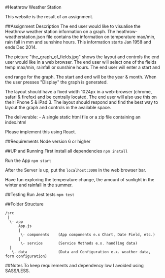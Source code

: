 #Heathrow Weather Station

This website is the result of an assignment.

##Assignment Description
The end user would like to visualise the Heathrow weather station information on a graph. The heathrow-weatherstation.json file contains the information on temperature max/min, rain fall in mm and sunshine hours. This information starts Jan 1958 and ends Dec 2014.

The picture "the_graph_of_fields.jpg" shows the layout and controls the end user would like in a web browser. The end user will select one of the fields temp max/min, rainfall or sunshine hours. The end user will enter a start and

end range for the graph. The start and end will be the year & month. When the user presses "Display" the graph is generated.

The layout should have a fixed width 1024px in a web-browser (chrome, safari & firefox) and be centrally located. The end user will also use this on their iPhone 5 & iPad 3. The layout should respond and find the best way to layout the graph and controls in the available space.

The deliverable: - A single static html file or a zip file containing an index.html

Please implement this using React.

##Requirements
Node version 6 or higher

##UP and Running
First install all dependencies `npm install`

Run the App `npm start`

After the Server is up, put the `localhost:3000` in the web browser bar.

Have fun exploring the temperature change, the amount of sunlight in the winter and rainfall in the summer.

##Testing
Run Jest tests `npm test`

##Folder Structure

```
/src
 |
  \- app 
      App.js 
      |
       \- components    (App components e.x Chart, Date Field, etc.)
      |
       \- service       (Service Methods e.x. handling data)
  |
   \- data              (Data and Configuration e.x. weather data, form configuration)
``` 

##Notes
To keep requirements and dependency low I avoided using SASS/LESS.


